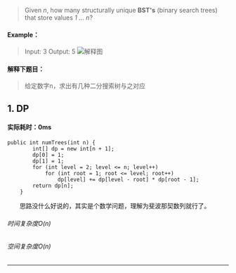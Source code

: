 > Given *n*, how many structurally unique **BST's** (binary search trees) that store values *1 ... n*?
#### Example：
> Input: 3
Output: 5
![解释图](https://upload-images.jianshu.io/upload_images/13050335-a4155d086c064b11.png?imageMogr2/auto-orient/strip%7CimageView2/2/w/1240)

#### 解释下题目：
> 给定数字n，求出有几种二分搜索树与之对应


## 1. DP
#### 实际耗时：0ms
```
public int numTrees(int n) {
        int[] dp = new int[n + 1];
        dp[0] = 1;
        dp[1] = 1;
        for (int level = 2; level <= n; level++)
            for (int root = 1; root <= level; root++)
                dp[level] += dp[level - root] * dp[root - 1];
        return dp[n];
    }
```
&emsp;&emsp;思路没什么好说的，其实是个数学问题，理解为斐波那契数列就行了。
###### 时间复杂度O(n)
###### 空间复杂度O(n)
---------

